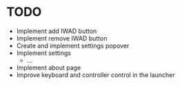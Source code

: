 # TODO
 - Implement add IWAD button
 - Implement remove IWAD button
 - Create and implement settings popover
 - Implement settings
   - ...
 - Implement about page
 - Improve keyboard and controller control in the launcher
